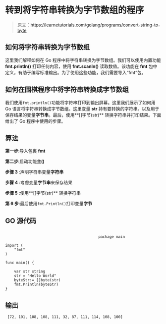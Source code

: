 # 转到将字符串转换为字节数组的程序

> 原文：<https://learnetutorials.com/golang/programs/convert-string-to-byte>

## 如何将字符串转换为字节数组

这里我们解释如何在 Go 程序中将字符串转换为字节数组。我们可以使用内置功能 **fmt.println()** 打印任何内容，使用 **fmt.scanln()** 读取数值。该功能在 **fmt** 包中定义，有助于编写标准输出。为了使用这些功能，我们需要导入“fmt”包。

## 如何在围棋程序中将字符串转换成字节数组

我们使用`fmt.println()`功能将字符串打印到输出屏幕。这里我们展示了如何用 Go 语言将字符串转换成字节数组。这里变量 **str** 持有要转换的字符串。以及用于保存结果的变量**字节串**。最后，使用**[]字节(str)** 转换字符串并打印结果。下面给出了 Go 程序中使用的步骤。

## 算法

**第一步**:导入包裹 **fmt**

**第二步**:启动功能**主()**

**步骤 3** :声明字符串变量**字符串**

**步骤 4** :考虑变量**字节串**来保存结果

**步骤 5** :使用**[]字节(str)** 转换字符串

**第 6 步**:最后使用`fmt.Println()`打印变量**字节**

## GO 源代码

```

                                          package main

import (
    "fmt"
)

func main() {

    var str string
    str = "Hello World"
    byteStr:= []byte(str)
    fmt.Println(byteStr)
}

```

## 输出

```
 [72, 101, 108, 108, 111, 32, 87, 111, 114, 108, 100]
```